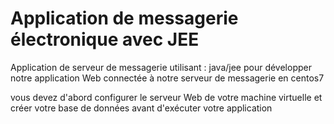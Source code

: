 # Application de messagerie électronique avec JEE

Application de serveur de messagerie utilisant : java/jee pour développer notre application Web connectée à notre serveur de messagerie en centos7

vous devez d'abord configurer le serveur Web de votre machine virtuelle et créer votre base de données avant d'exécuter votre application
